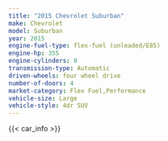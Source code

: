 ```yaml
---
title: "2015 Chevrolet Suburban"
make: Chevrolet
model: Suburban
year: 2015
engine-fuel-type: flex-fuel (unleaded/E85)
engine-hp: 355
engine-cylinders: 8
transmission-type: Automatic
driven-wheels: four wheel drive
number-of-doors: 4
market-category: Flex Fuel,Performance
vehicle-size: Large
vehicle-style: 4dr SUV
---
```


{{< car_info >}}
